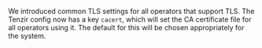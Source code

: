 We introduced common TLS settings for all operators that support TLS. The Tenzir
config now has a key `cacert`, which will set the CA certificate file for all
operators using it. The default for this will be chosen appropriately for the
system.
